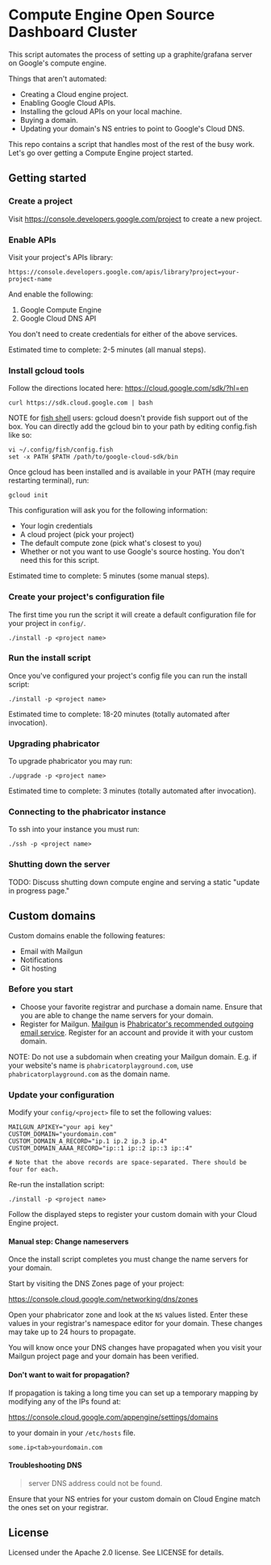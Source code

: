 # Compute Engine Open Source Dashboard Cluster

This script automates the process of setting up a graphite/grafana server on Google's compute
engine.

Things that aren't automated:

- Creating a Cloud engine project.
- Enabling Google Cloud APIs.
- Installing the gcloud APIs on your local machine.
- Buying a domain.
- Updating your domain's NS entries to point to Google's Cloud DNS.

This repo contains a script that handles most of the rest of the busy work. Let's go over getting a
Compute Engine project started.

## Getting started

### Create a project

Visit https://console.developers.google.com/project to create a new project.

### Enable APIs

Visit your project's APIs library:

    https://console.developers.google.com/apis/library?project=your-project-name

And enable the following:

1. Google Compute Engine
2. Google Cloud DNS API

You don't need to create credentials for either of the above services.

Estimated time to complete: 2-5 minutes (all manual steps).

### Install gcloud tools

Follow the directions located here: https://cloud.google.com/sdk/?hl=en

    curl https://sdk.cloud.google.com | bash

NOTE for [fish shell](https://fishshell.com/) users: gcloud doesn't provide fish support out of the
box. You can directly add the gcloud bin to your path by editing config.fish like so:

    vi ~/.config/fish/config.fish
    set -x PATH $PATH /path/to/google-cloud-sdk/bin

Once gcloud has been installed and is available in your PATH (may require restarting terminal), run:

    gcloud init

This configuration will ask you for the following information:

- Your login credentials
- A cloud project (pick your project)
- The default compute zone (pick what's closest to you)
- Whether or not you want to use Google's source hosting. You don't need this for this script.

Estimated time to complete: 5 minutes (some manual steps).

### Create your project's configuration file

The first time you run the script it will create a default configuration file for your project in
`config/`.

    ./install -p <project name>

### Run the install script

Once you've configured your project's config file you can run the install script:

    ./install -p <project name>

Estimated time to complete: 18-20 minutes (totally automated after invocation).

### Upgrading phabricator

To upgrade phabricator you may run:

    ./upgrade -p <project name>

Estimated time to complete: 3 minutes (totally automated after invocation).

### Connecting to the phabricator instance

To ssh into your instance you must run:

    ./ssh -p <project name>

### Shutting down the server

TODO: Discuss shutting down compute engine and serving a static "update in progress page."

## Custom domains

Custom domains enable the following features:

- Email with Mailgun
- Notifications
- Git hosting

### Before you start

- Choose your favorite registrar and purchase a domain name. Ensure that you are able to change the
  name servers for your domain.
- Register for Mailgun. [Mailgun](http://www.mailgun.com/) is
  [Phabricator's recommended outgoing email service](https://secure.phabricator.com/book/phabricator/article/configuring_outbound_email/).
  Register for an account and provide it with your custom domain.

NOTE: Do not use a subdomain when creating your Mailgun domain. E.g. if your website's name is
`phabricatorplayground.com`, use `phabricatorplayground.com` as the domain name.

### Update your configuration

Modify your `config/<project>` file to set the following values:

    MAILGUN_APIKEY="your api key"
    CUSTOM_DOMAIN="yourdomain.com"
    CUSTOM_DOMAIN_A_RECORD="ip.1 ip.2 ip.3 ip.4"
    CUSTOM_DOMAIN_AAAA_RECORD="ip::1 ip::2 ip::3 ip::4"
    
    # Note that the above records are space-separated. There should be four for each.

Re-run the installation script:

    ./install -p <project name>

Follow the displayed steps to register your custom domain with your Cloud Engine project.

#### Manual step: Change nameservers

Once the install script completes you must change the name servers for your domain.

Start by visiting the DNS Zones page of your project:

https://console.cloud.google.com/networking/dns/zones

Open your phabricator zone and look at the `NS` values listed. Enter these values in your
registrar's namespace editor for your domain. These changes may take up to 24 hours to propagate.

You will know once your DNS changes have propagated when you visit your Mailgun project page and
your domain has been verified.

#### Don't want to wait for propagation?

If propagation is taking a long time you can set up a temporary mapping by modifying any of the IPs
found at:

https://console.cloud.google.com/appengine/settings/domains

to your domain in your `/etc/hosts` file.

    some.ip<tab>yourdomain.com

#### Troubleshooting DNS

> server DNS address could not be found.

Ensure that your NS entries for your custom domain on Cloud Engine match the ones set on your
registrar.

## License

Licensed under the Apache 2.0 license. See LICENSE for details.
